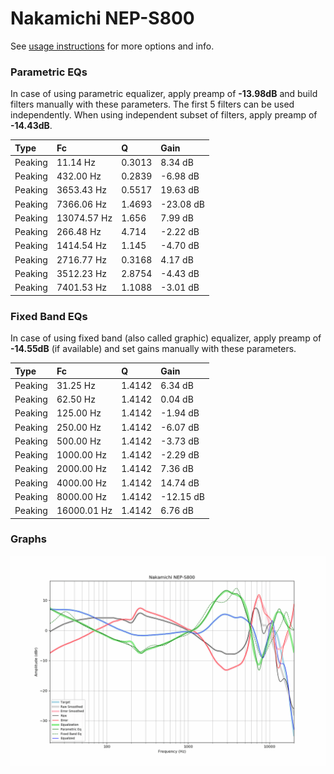 # Nakamichi NEP-S800
See [usage instructions](https://github.com/jaakkopasanen/AutoEq#usage) for more options and info.

### Parametric EQs
In case of using parametric equalizer, apply preamp of **-13.98dB** and build filters manually
with these parameters. The first 5 filters can be used independently.
When using independent subset of filters, apply preamp of **-14.43dB**.

| Type    | Fc          |      Q | Gain      |
|:--------|:------------|:-------|:----------|
| Peaking | 11.14 Hz    | 0.3013 | 8.34 dB   |
| Peaking | 432.00 Hz   | 0.2839 | -6.98 dB  |
| Peaking | 3653.43 Hz  | 0.5517 | 19.63 dB  |
| Peaking | 7366.06 Hz  | 1.4693 | -23.08 dB |
| Peaking | 13074.57 Hz | 1.656  | 7.99 dB   |
| Peaking | 266.48 Hz   | 4.714  | -2.22 dB  |
| Peaking | 1414.54 Hz  | 1.145  | -4.70 dB  |
| Peaking | 2716.77 Hz  | 0.3168 | 4.17 dB   |
| Peaking | 3512.23 Hz  | 2.8754 | -4.43 dB  |
| Peaking | 7401.53 Hz  | 1.1088 | -3.01 dB  |

### Fixed Band EQs
In case of using fixed band (also called graphic) equalizer, apply preamp of **-14.55dB**
(if available) and set gains manually with these parameters.

| Type    | Fc          |      Q | Gain      |
|:--------|:------------|:-------|:----------|
| Peaking | 31.25 Hz    | 1.4142 | 6.34 dB   |
| Peaking | 62.50 Hz    | 1.4142 | 0.04 dB   |
| Peaking | 125.00 Hz   | 1.4142 | -1.94 dB  |
| Peaking | 250.00 Hz   | 1.4142 | -6.07 dB  |
| Peaking | 500.00 Hz   | 1.4142 | -3.73 dB  |
| Peaking | 1000.00 Hz  | 1.4142 | -2.29 dB  |
| Peaking | 2000.00 Hz  | 1.4142 | 7.36 dB   |
| Peaking | 4000.00 Hz  | 1.4142 | 14.74 dB  |
| Peaking | 8000.00 Hz  | 1.4142 | -12.15 dB |
| Peaking | 16000.01 Hz | 1.4142 | 6.76 dB   |

### Graphs
![](./Nakamichi%20NEP-S800.png)